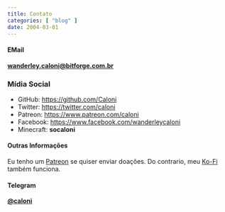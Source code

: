 ```yaml
---
title: Contato
categories: [ "blog" ]
date: 2004-03-01
---
```

#### EMail

**wanderley.caloni@bitforge.com.br**

### Mídia Social

 - GitHub: https://github.com/Caloni
 - Twitter: https://twitter.com/caloni
 - Patreon: https://www.patreon.com/caloni
 - Facebook: https://www.facebook.com/wanderleycaloni
 - Minecraft: **socaloni**

#### Outras Informações

Eu tenho um [Patreon](https://www.patreon.com/caloni) se quiser enviar doações. Do contrario, meu [Ko-Fi](https://ko-fi.com/caloni) também funciona.

#### Telegram

**[@caloni](https://t.me/caloni)**
